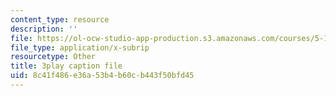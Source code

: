 ```yaml
---
content_type: resource
description: ''
file: https://ol-ocw-studio-app-production.s3.amazonaws.com/courses/5-111-principles-of-chemical-science-fall-2008/8c41f486e36a53b4b60cb443f50bfd45_TgbFcaozNzs.vtt
file_type: application/x-subrip
resourcetype: Other
title: 3play caption file
uid: 8c41f486-e36a-53b4-b60c-b443f50bfd45
---
```

